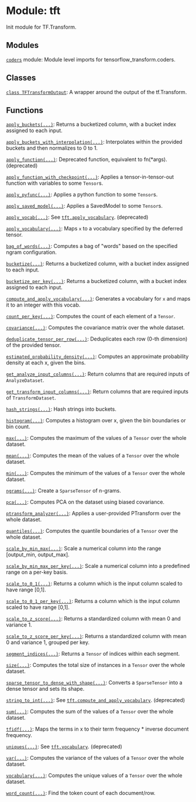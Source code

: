<div itemscope itemtype="http://developers.google.com/ReferenceObject">
<meta itemprop="name" content="tft" />
<meta itemprop="path" content="Stable" />
</div>

# Module: tft

Init module for TF.Transform.

## Modules

[`coders`](./tft/coders.md) module: Module level imports for tensorflow_transform.coders.

## Classes

[`class TFTransformOutput`](./tft/TFTransformOutput.md): A wrapper around the output of the tf.Transform.

## Functions

[`apply_buckets(...)`](./tft/apply_buckets.md): Returns a bucketized column, with a bucket index assigned to each input.

[`apply_buckets_with_interpolation(...)`](./tft/apply_buckets_with_interpolation.md): Interpolates within the provided buckets and then normalizes to 0 to 1.

[`apply_function(...)`](./tft/apply_function.md): Deprecated function, equivalent to fn(*args). (deprecated)

[`apply_function_with_checkpoint(...)`](./tft/apply_function_with_checkpoint.md): Applies a tensor-in-tensor-out function with variables to some `Tensor`s.

[`apply_pyfunc(...)`](./tft/apply_pyfunc.md): Applies a python function to some `Tensor`s.

[`apply_saved_model(...)`](./tft/apply_saved_model.md): Applies a SavedModel to some `Tensor`s.

[`apply_vocab(...)`](./tft/apply_vocab.md): See <a href="./tft/apply_vocabulary.md"><code>tft.apply_vocabulary</code></a>. (deprecated)

[`apply_vocabulary(...)`](./tft/apply_vocabulary.md): Maps `x` to a vocabulary specified by the deferred tensor.

[`bag_of_words(...)`](./tft/bag_of_words.md): Computes a bag of "words" based on the specified ngram configuration.

[`bucketize(...)`](./tft/bucketize.md): Returns a bucketized column, with a bucket index assigned to each input.

[`bucketize_per_key(...)`](./tft/bucketize_per_key.md): Returns a bucketized column, with a bucket index assigned to each input.

[`compute_and_apply_vocabulary(...)`](./tft/compute_and_apply_vocabulary.md): Generates a vocabulary for `x` and maps it to an integer with this vocab.

[`count_per_key(...)`](./tft/count_per_key.md): Computes the count of each element of a `Tensor`.

[`covariance(...)`](./tft/covariance.md): Computes the covariance matrix over the whole dataset.

[`deduplicate_tensor_per_row(...)`](./tft/deduplicate_tensor_per_row.md): Deduplicates each row (0-th dimension) of the provided tensor.

[`estimated_probability_density(...)`](./tft/estimated_probability_density.md): Computes an approximate probability density at each x, given the bins.

[`get_analyze_input_columns(...)`](./tft/get_analyze_input_columns.md): Return columns that are required inputs of `AnalyzeDataset`.

[`get_transform_input_columns(...)`](./tft/get_transform_input_columns.md): Return columns that are required inputs of `TransformDataset`.

[`hash_strings(...)`](./tft/hash_strings.md): Hash strings into buckets.

[`histogram(...)`](./tft/histogram.md): Computes a histogram over x, given the bin boundaries or bin count.

[`max(...)`](./tft/max.md): Computes the maximum of the values of a `Tensor` over the whole dataset.

[`mean(...)`](./tft/mean.md): Computes the mean of the values of a `Tensor` over the whole dataset.

[`min(...)`](./tft/min.md): Computes the minimum of the values of a `Tensor` over the whole dataset.

[`ngrams(...)`](./tft/ngrams.md): Create a `SparseTensor` of n-grams.

[`pca(...)`](./tft/pca.md): Computes PCA on the dataset using biased covariance.

[`ptransform_analyzer(...)`](./tft/ptransform_analyzer.md): Applies a user-provided PTransform over the whole dataset.

[`quantiles(...)`](./tft/quantiles.md): Computes the quantile boundaries of a `Tensor` over the whole dataset.

[`scale_by_min_max(...)`](./tft/scale_by_min_max.md): Scale a numerical column into the range [output_min, output_max].

[`scale_by_min_max_per_key(...)`](./tft/scale_by_min_max_per_key.md): Scale a numerical column into a predefined range on a per-key basis.

[`scale_to_0_1(...)`](./tft/scale_to_0_1.md): Returns a column which is the input column scaled to have range [0,1].

[`scale_to_0_1_per_key(...)`](./tft/scale_to_0_1_per_key.md): Returns a column which is the input column scaled to have range [0,1].

[`scale_to_z_score(...)`](./tft/scale_to_z_score.md): Returns a standardized column with mean 0 and variance 1.

[`scale_to_z_score_per_key(...)`](./tft/scale_to_z_score_per_key.md): Returns a standardized column with mean 0 and variance 1, grouped per key.

[`segment_indices(...)`](./tft/segment_indices.md): Returns a `Tensor` of indices within each segment.

[`size(...)`](./tft/size.md): Computes the total size of instances in a `Tensor` over the whole dataset.

[`sparse_tensor_to_dense_with_shape(...)`](./tft/sparse_tensor_to_dense_with_shape.md): Converts a `SparseTensor` into a dense tensor and sets its shape.

[`string_to_int(...)`](./tft/string_to_int.md): See <a href="./tft/compute_and_apply_vocabulary.md"><code>tft.compute_and_apply_vocabulary</code></a>. (deprecated)

[`sum(...)`](./tft/sum.md): Computes the sum of the values of a `Tensor` over the whole dataset.

[`tfidf(...)`](./tft/tfidf.md): Maps the terms in x to their term frequency * inverse document frequency.

[`uniques(...)`](./tft/uniques.md): See <a href="./tft/vocabulary.md"><code>tft.vocabulary</code></a>. (deprecated)

[`var(...)`](./tft/var.md): Computes the variance of the values of a `Tensor` over the whole dataset.

[`vocabulary(...)`](./tft/vocabulary.md): Computes the unique values of a `Tensor` over the whole dataset.

[`word_count(...)`](./tft/word_count.md): Find the token count of each document/row.

